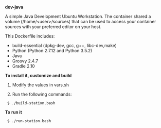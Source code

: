 **dev-java**

A simple Java Development Ubuntu Workstation. The container shared a volume (/home/\<user\>/sources) that can be used to access your container sources with your preferred editor on your host.

This Dockerfile includes:

  - build-essential (dpkg-dev, gcc, g++, libc-dev,make)
  - Python (Python 2.7.12 and Python 3.5.2)
  - Java
  - Groovy 2.4.7
  - Gradle 2.10

**To install it, customize and build**

1. Modify the values in vars.sh

2. Run the following commands:
  ```
   $ ./build-station.bash
  ```

**To run it**
  ```
   $ ./run-station.bash
  ```
